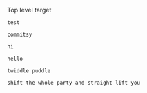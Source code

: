 Top level target

`test`

`commitsy`


`hi`


`hello`

`twiddle puddle`

`shift the whole party and straight lift you`
